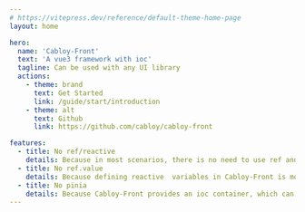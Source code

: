 ```yaml
---
# https://vitepress.dev/reference/default-theme-home-page
layout: home

hero:
  name: 'Cabloy-Front'
  text: 'A vue3 framework with ioc'
  tagline: Can be used with any UI library
  actions:
    - theme: brand
      text: Get Started
      link: /guide/start/introduction
    - theme: alt
      text: Github
      link: https://github.com/cabloy/cabloy-front

features:
  - title: No ref/reactive
    details: Because in most scenarios, there is no need to use ref and reactive
  - title: No ref.value
    details: Because defining reactive  variables in Cabloy-Front is more intuitive and no longer requires ref semantics
  - title: No pinia
    details: Because Cabloy-Front provides an ioc container, which can more flexibly define and use global objects
---
```

